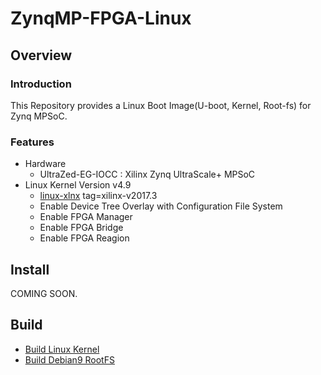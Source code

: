 ZynqMP-FPGA-Linux
====================================================================================

Overview
------------------------------------------------------------------------------------

### Introduction

This Repository provides a Linux Boot Image(U-boot, Kernel, Root-fs) for Zynq MPSoC.

### Features

* Hardware
  + UltraZed-EG-IOCC : Xilinx Zynq UltraScale+ MPSoC
* Linux Kernel Version v4.9 
  + [linux-xlnx](https://github.com/Xilinx/linux-xlnx) tag=xilinx-v2017.3
  + Enable Device Tree Overlay with Configuration File System
  + Enable FPGA Manager
  + Enable FPGA Bridge
  + Enable FPGA Reagion

Install
------------------------------------------------------------------------------------

COMING SOON.

Build 
------------------------------------------------------------------------------------

* [Build Linux Kernel](doc/build/linux-xlnx-v2017.3-zynqmp-fpga.md)
* [Build Debian9 RootFS](doc/build/debian9-rootfs.md)

